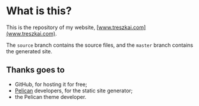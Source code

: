 # What is this?

This is the repository of my website, [www.treszkai.com](www.treszkai.com).

The `source` branch contains the source files, and the `master` branch contains the generated site.

## Thanks goes to

 - GitHub, for hosting it for free;
 - [Pelican](https://github.com/getpelican/pelican) developers, for the static site generator;
 - the Pelican theme developer.

